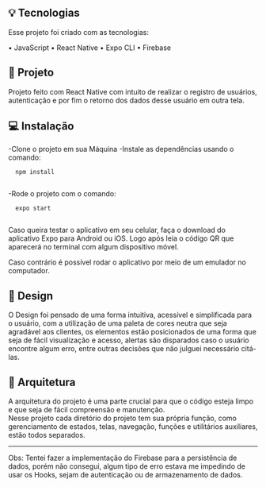 ## :bulb: Tecnologias
Esse projeto foi criado com as tecnologias:

• JavaScript
• React Native
• Expo CLI
• Firebase

## :iphone: Projeto
Projeto feito com React Native com intuito de realizar o registro de usuários, autenticação e por fim o retorno dos dados desse usuário em outra tela.

## :computer: Instalação 
-Clone o projeto em sua Máquina
-Instale as dependências usando o comando:
```console
  npm install
  
```
-Rode o projeto com o comando:
```console
  expo start
  
```
Caso queira testar o aplicativo em seu celular, faça o download do aplicativo Expo para Android ou iOS.
Logo após leia o código QR que aparecerá no terminal com algum dispositivo móvel.

Caso contrário é possível rodar o aplicativo por meio de um emulador no computador.

## 🎨 Design
O Design foi pensado de uma forma intuitiva, acessível e simplificada para o usuário, com a utilização de uma paleta de cores neutra que seja agradável aos clientes, os elementos estão posicionados de uma forma que seja de fácil visualização e acesso, alertas são disparados caso o usuário encontre algum erro, entre outras decisões que não julguei necessário citá-las.

## 🧱 Arquitetura
A arquitetura do projeto é uma parte crucial para que o código esteja limpo e que seja de fácil compreensão e manutenção. <br>
Nesse projeto cada diretório do projeto tem sua própria função, como gerenciamento de estados, telas, navegação, funções e utilitários auxiliares, estão todos separados.
<hr/>
<p> Obs: Tentei fazer a implementação do Firebase para a persistência de dados, porém não consegui, algum tipo de erro estava me impedindo de usar os Hooks, sejam de autenticação ou de armazenamento de dados.</p>
